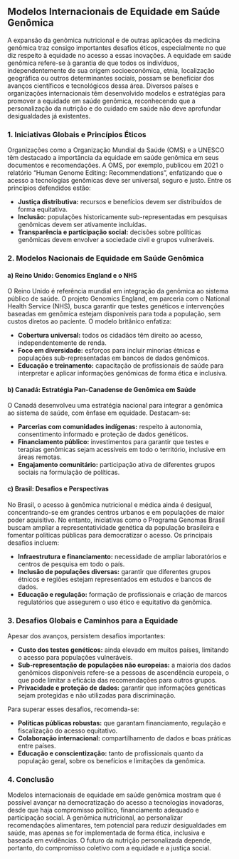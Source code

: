 ## Modelos Internacionais de Equidade em Saúde Genômica

A expansão da genômica nutricional e de outras aplicações da medicina genômica traz consigo importantes desafios éticos, especialmente no que diz respeito à equidade no acesso a essas inovações. A equidade em saúde genômica refere-se à garantia de que todos os indivíduos, independentemente de sua origem socioeconômica, etnia, localização geográfica ou outros determinantes sociais, possam se beneficiar dos avanços científicos e tecnológicos dessa área. Diversos países e organizações internacionais têm desenvolvido modelos e estratégias para promover a equidade em saúde genômica, reconhecendo que a personalização da nutrição e do cuidado em saúde não deve aprofundar desigualdades já existentes.

### 1. **Iniciativas Globais e Princípios Éticos**

Organizações como a Organização Mundial da Saúde (OMS) e a UNESCO têm destacado a importância da equidade em saúde genômica em seus documentos e recomendações. A OMS, por exemplo, publicou em 2021 o relatório “Human Genome Editing: Recommendations”, enfatizando que o acesso a tecnologias genômicas deve ser universal, seguro e justo. Entre os princípios defendidos estão:

- **Justiça distributiva:** recursos e benefícios devem ser distribuídos de forma equitativa.
- **Inclusão:** populações historicamente sub-representadas em pesquisas genômicas devem ser ativamente incluídas.
- **Transparência e participação social:** decisões sobre políticas genômicas devem envolver a sociedade civil e grupos vulneráveis.

### 2. **Modelos Nacionais de Equidade em Saúde Genômica**

#### **a) Reino Unido: Genomics England e o NHS**

O Reino Unido é referência mundial em integração da genômica ao sistema público de saúde. O projeto Genomics England, em parceria com o National Health Service (NHS), busca garantir que testes genéticos e intervenções baseadas em genômica estejam disponíveis para toda a população, sem custos diretos ao paciente. O modelo britânico enfatiza:

- **Cobertura universal:** todos os cidadãos têm direito ao acesso, independentemente de renda.
- **Foco em diversidade:** esforços para incluir minorias étnicas e populações sub-representadas em bancos de dados genômicos.
- **Educação e treinamento:** capacitação de profissionais de saúde para interpretar e aplicar informações genômicas de forma ética e inclusiva.

#### **b) Canadá: Estratégia Pan-Canadense de Genômica em Saúde**

O Canadá desenvolveu uma estratégia nacional para integrar a genômica ao sistema de saúde, com ênfase em equidade. Destacam-se:

- **Parcerias com comunidades indígenas:** respeito à autonomia, consentimento informado e proteção de dados genéticos.
- **Financiamento público:** investimentos para garantir que testes e terapias genômicas sejam acessíveis em todo o território, inclusive em áreas remotas.
- **Engajamento comunitário:** participação ativa de diferentes grupos sociais na formulação de políticas.

#### **c) Brasil: Desafios e Perspectivas**

No Brasil, o acesso à genômica nutricional e médica ainda é desigual, concentrando-se em grandes centros urbanos e em populações de maior poder aquisitivo. No entanto, iniciativas como o Programa Genomas Brasil buscam ampliar a representatividade genética da população brasileira e fomentar políticas públicas para democratizar o acesso. Os principais desafios incluem:

- **Infraestrutura e financiamento:** necessidade de ampliar laboratórios e centros de pesquisa em todo o país.
- **Inclusão de populações diversas:** garantir que diferentes grupos étnicos e regiões estejam representados em estudos e bancos de dados.
- **Educação e regulação:** formação de profissionais e criação de marcos regulatórios que assegurem o uso ético e equitativo da genômica.

### 3. **Desafios Globais e Caminhos para a Equidade**

Apesar dos avanços, persistem desafios importantes:

- **Custo dos testes genéticos:** ainda elevado em muitos países, limitando o acesso para populações vulneráveis.
- **Sub-representação de populações não europeias:** a maioria dos dados genômicos disponíveis refere-se a pessoas de ascendência europeia, o que pode limitar a eficácia das recomendações para outros grupos.
- **Privacidade e proteção de dados:** garantir que informações genéticas sejam protegidas e não utilizadas para discriminação.

Para superar esses desafios, recomenda-se:

- **Políticas públicas robustas:** que garantam financiamento, regulação e fiscalização do acesso equitativo.
- **Colaboração internacional:** compartilhamento de dados e boas práticas entre países.
- **Educação e conscientização:** tanto de profissionais quanto da população geral, sobre os benefícios e limitações da genômica.

### 4. **Conclusão**

Modelos internacionais de equidade em saúde genômica mostram que é possível avançar na democratização do acesso a tecnologias inovadoras, desde que haja compromisso político, financiamento adequado e participação social. A genômica nutricional, ao personalizar recomendações alimentares, tem potencial para reduzir desigualdades em saúde, mas apenas se for implementada de forma ética, inclusiva e baseada em evidências. O futuro da nutrição personalizada depende, portanto, do compromisso coletivo com a equidade e a justiça social.